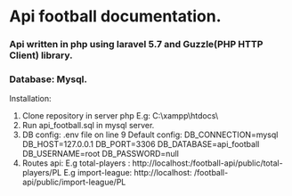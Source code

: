 <h1>Api football documentation.</h1>



<h3>Api written in php using laravel 5.7 and Guzzle(PHP HTTP Client) library.</h3>
<h3>Database: Mysql.</h3>

Installation:

1) Clone repository in server php E.g: C:\xampp\htdocs\
2) Run api_football.sql in mysql server.
3) DB config: .env file on line 9
   Default config: 
	DB_CONNECTION=mysql
DB_HOST=127.0.0.1
DB_PORT=3306
DB_DATABASE=api_football
DB_USERNAME=root
DB_PASSWORD=null
4) Routes api:
E.g total-players : http://localhost:<port>/football-api/public/total-players/PL
E.g import-league: http://localhost:<port> /football-api/public/import-league/PL

